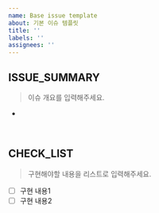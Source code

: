 ```yaml
---
name: Base issue template
about: 기본 이슈 템플릿
title: ''
labels: ''
assignees: ''
---
```


## ISSUE_SUMMARY

> 이슈 개요를 입력해주세요.

-

<br>

## CHECK_LIST

> 구현해야할 내용을 리스트로 입력해주세요.

- [ ] 구현 내용1
- [ ] 구현 내용2
